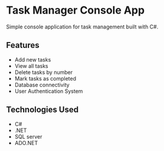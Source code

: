 # Task Manager Console App

Simple console application for task management built with C#.

## Features
- Add new tasks
- View all tasks  
- Delete tasks by number
- Mark tasks as completed
- Database connectivity
- User Authentication System 

## Technologies Used
- C# 
- .NET
- SQL server
- ADO.NET
